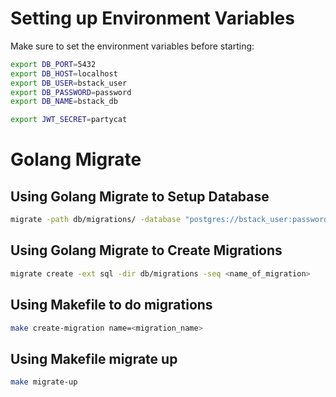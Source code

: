 # Setting up Environment Variables
Make sure to set the environment variables before starting:
```bash
export DB_PORT=5432
export DB_HOST=localhost
export DB_USER=bstack_user
export DB_PASSWORD=password
export DB_NAME=bstack_db

export JWT_SECRET=partycat

```

# Golang Migrate
## Using Golang Migrate to Setup Database
```bash
migrate -path db/migrations/ -database "postgres://bstack_user:password@localhost:5432/bstack_db?sslmode=disable" -verbose up
```

## Using Golang Migrate to Create Migrations
```bash
migrate create -ext sql -dir db/migrations -seq <name_of_migration>
```

## Using Makefile to do migrations
```bash
make create-migration name=<migration_name>
```

## Using Makefile migrate up
```bash
make migrate-up
```
